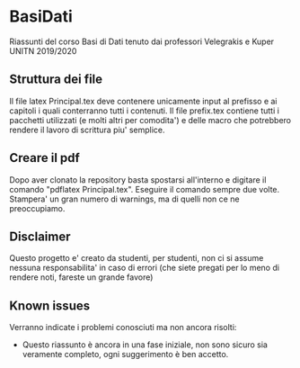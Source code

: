 # BasiDati
Riassunti del corso Basi di Dati tenuto dai professori Velegrakis e Kuper UNITN 2019/2020
## Struttura dei file
Il file latex Principal.tex deve contenere unicamente input al prefisso e ai capitoli i quali conterranno tutti i contenuti. Il 
file prefix.tex contiene tutti i pacchetti utilizzati (e molti altri per comodita') e delle macro che potrebbero rendere il lavoro 
di scrittura piu' semplice.

## Creare il pdf
Dopo aver clonato la repository basta spostarsi all'interno e digitare il comando "pdflatex Principal.tex". Eseguire il comando 
sempre due volte. Stampera' un gran numero di warnings, ma di quelli non ce ne preoccupiamo. 

## Disclaimer
Questo progetto e' creato da studenti, per studenti, non ci si assume nessuna responsabilita' in caso di errori (che siete 
pregati per lo meno di rendere noti, fareste un grande favore)

## Known issues
Verranno indicate i problemi conosciuti ma non ancora risolti:

* Questo riassunto è ancora in una fase iniziale, non sono sicuro sia veramente completo, ogni suggerimento è ben accetto.
